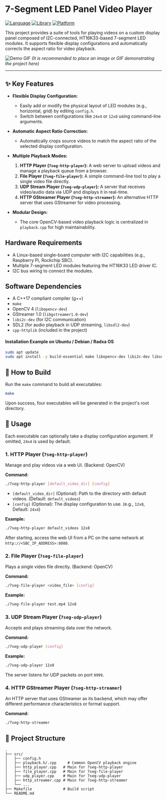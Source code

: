 # 7-Segment LED Panel Video Player

[![Language](https://img.shields.io/badge/Language-C%2B%2B-blue.svg)](https://isocpp.org/)
[![Library](https://img.shields.io/badge/Library-OpenCV%20%7C%20GStreamer-green.svg)](https://opencv.org/)
[![Platform](https://img.shields.io/badge/Platform-Linux-lightgrey.svg)](https://www.linux.org/)

This project provides a suite of tools for playing videos on a custom display panel composed of I2C-connected, HT16K33-based 7-segment LED modules. It supports flexible display configurations and automatically corrects the aspect ratio for video playback.

![Demo GIF](docs/demo.gif)
*(It is recommended to place an image or GIF demonstrating the project here)*

---

## ✨ Key Features

- **Flexible Display Configuration:**
  - Easily add or modify the physical layout of LED modules (e.g., horizontal, grid) by editing `config.h`.
  - Switch between configurations like `24x4` or `12x8` using command-line arguments.

- **Automatic Aspect Ratio Correction:**
  - Automatically crops source videos to match the aspect ratio of the selected display configuration.

- **Multiple Playback Modes:**
  1.  **HTTP Player (`7seg-http-player`):** A web server to upload videos and manage a playback queue from a browser.
  2.  **File Player (`7seg-file-player`):** A simple command-line tool to play a single video file directly.
  3.  **UDP Stream Player (`7seg-udp-player`):** A server that receives video/audio data via UDP and displays it in real-time.
  4.  **HTTP GStreamer Player (`7seg-http-streamer`):** An alternative HTTP server that uses GStreamer for video processing.

- **Modular Design:**
  - The core OpenCV-based video playback logic is centralized in `playback.cpp` for high maintainability.

## Hardware Requirements

- A Linux-based single-board computer with I2C capabilities (e.g., Raspberry Pi, Rockchip SBC).
- Multiple 7-segment LED modules featuring the HT16K33 LED driver IC.
- I2C bus wiring to connect the modules.

## Software Dependencies

- A C++17 compliant compiler (g++)
- `make`
- OpenCV 4 (`libopencv-dev`)
- GStreamer 1.0 (`libgstreamer1.0-dev`)
- `libi2c-dev` (for I2C communication)
- SDL2 (for audio playback in UDP streaming, `libsdl2-dev`)
- `cpp-httplib` (included in the project)

#### Installation Example on Ubuntu / Debian / Radxa OS
```bash
sudo apt update
sudo apt install -y build-essential make libopencv-dev libi2c-dev libsdl2-dev libgstreamer1.0-dev
```

## 🚀 How to Build

Run the `make` command to build all executables:
```bash
make
```
Upon success, four executables will be generated in the project's root directory.

## 📖 Usage

Each executable can optionally take a display configuration argument. If omitted, `24x4` is used by default.

### 1. HTTP Player (`7seg-http-player`)

Manage and play videos via a web UI. (Backend: OpenCV)

**Command:**
```bash
./7seg-http-player [default_video_dir] [config]
```
- `[default_video_dir]` (Optional): Path to the directory with default videos. (Default: `default_videos`)
- `[config]` (Optional): The display configuration to use. (e.g., `12x8`, Default: `24x4`)

**Example:**
```bash
./7seg-http-player default_videos 12x8
```
After starting, access the web UI from a PC on the same network at `http://<SBC_IP_ADDRESS>:8080`.

### 2. File Player (`7seg-file-player`)

Plays a single video file directly. (Backend: OpenCV)

**Command:**
```bash
./7seg-file-player <video_file> [config]
```
**Example:**
```bash
./7seg-file-player test.mp4 12x8
```

### 3. UDP Stream Player (`7seg-udp-player`)

Accepts and plays streaming data over the network.

**Command:**
```bash
./7seg-udp-player [config]
```
**Example:**
```bash
./7seg-udp-player 12x8
```
The server listens for UDP packets on port `9999`.

### 4. HTTP GStreamer Player (`7seg-http-streamer`)

An HTTP server that uses GStreamer as its backend, which may offer different performance characteristics or format support.

**Command:**
```bash
./7seg-http-streamer
```

## 📂 Project Structure

```
.
├── src/
│   ├── config.h
│   ├── playback.h/.cpp     # Common OpenCV playback engine
│   ├── http_player.cpp   # Main for 7seg-http-player
│   ├── file_player.cpp   # Main for 7seg-file-player
│   ├── udp_player.cpp    # Main for 7seg-udp-player
│   ├── http_streamer.cpp # Main for 7seg-http-streamer
│   └── ...
├── Makefile              # Build script
└── README.md
```